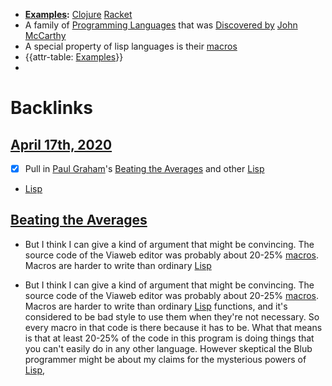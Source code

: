 - **[Examples](<Examples.md>):** [Clojure](<Clojure.md>) [Racket](<Racket.md>)
- A family of [Programming Languages](<Programming Languages.md>) that was [Discovered by](<Discovered by.md>) [John McCarthy](<John McCarthy.md>)
- A special property of lisp languages is their [macros](<macros.md>)
- {{attr-table: [Examples](<Examples.md>)}}
- 

# Backlinks
## [April 17th, 2020](<April 17th, 2020.md>)
- [x] Pull in [Paul Graham](<Paul Graham.md>)'s [Beating the Averages](<Beating the Averages.md>) and other [Lisp](<Lisp.md>)

- [Lisp](<Lisp.md>)

## [Beating the Averages](<Beating the Averages.md>)
- But I think I can give a kind of argument that might be convincing. The source code of the Viaweb editor was probably about 20-25% [macros](<macros.md>). Macros are harder to write than ordinary [Lisp](<Lisp.md>)

- But I think I can give a kind of argument that might be convincing. The source code of the Viaweb editor was probably about 20-25% [macros](<macros.md>). Macros are harder to write than ordinary [Lisp](<Lisp.md>) functions, and it's considered to be bad style to use them when they're not necessary. So every macro in that code is there because it has to be. What that means is that at least 20-25% of the code in this program is doing things that you can't easily do in any other language. However skeptical the Blub programmer might be about my claims for the mysterious powers of [Lisp](<Lisp.md>),

